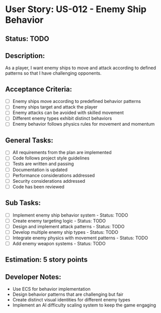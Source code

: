 # User Story: US-012 - Enemy Ship Behavior

## Status: TODO

## Description:

As a player, I want enemy ships to move and attack according to defined patterns so that I have challenging opponents.

## Acceptance Criteria:

- [ ] Enemy ships move according to predefined behavior patterns
- [ ] Enemy ships target and attack the player
- [ ] Enemy attacks can be avoided with skilled movement
- [ ] Different enemy types exhibit distinct behaviors
- [ ] Enemy behavior follows physics rules for movement and momentum

## General Tasks:

- [ ] All requirements from the plan are implemented
- [ ] Code follows project style guidelines
- [ ] Tests are written and passing
- [ ] Documentation is updated
- [ ] Performance considerations addressed
- [ ] Security considerations addressed
- [ ] Code has been reviewed

## Sub Tasks:

- [ ] Implement enemy ship behavior system - Status: TODO
- [ ] Create enemy targeting logic - Status: TODO
- [ ] Design and implement attack patterns - Status: TODO
- [ ] Develop multiple enemy ship types - Status: TODO
- [ ] Integrate enemy physics with movement patterns - Status: TODO
- [ ] Add enemy weapon systems - Status: TODO

## Estimation: 5 story points

## Developer Notes:

- Use ECS for behavior implementation
- Design behavior patterns that are challenging but fair
- Create distinct visual identities for different enemy types
- Implement an AI difficulty scaling system to keep the game engaging
